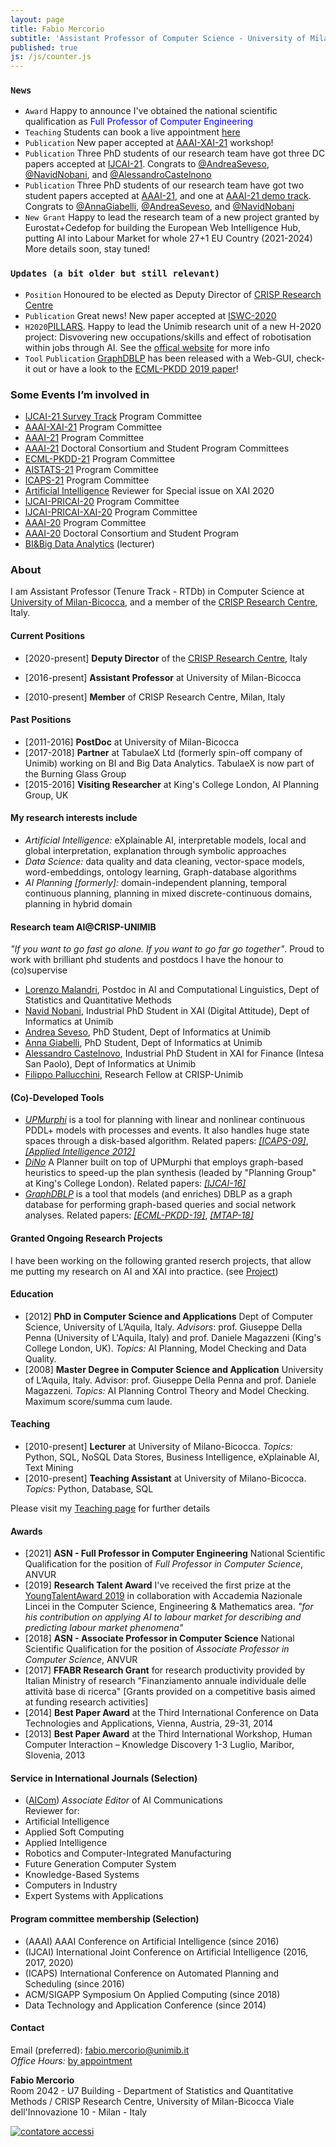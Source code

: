 ```yaml
---
layout: page
title: Fabio Mercorio
subtitle: 'Assistant Professor of Computer Science - University of Milano-Bicocca, Italy'
published: true
js: /js/counter.js
---
```

### ``News``
- ``Award`` Happy to announce I've obtained the national scientific qualification as <span style="color:blue">Full Professor of Computer Engineering</span> 
- ``Teaching`` Students can book a live appointment [here](https://calendly.com/fabio-mercorio/ricevimento-studenti)
- ``Publication`` New paper accepted at [AAAI-XAI-21](https://sites.google.com/view/xaiworkshop/topic) workshop!
- ``Publication`` Three PhD students of our research team have got three DC papers accepted at [IJCAI-21](https://ijcai-21.org/call-for-doctoral-consortium/). Congrats to [@AndreaSeveso](https://www.unimib.it/andrea-seveso), [@NavidNobani](https://www.unimib.it/navid-nobani), and [@AlessandroCastelnono](https://www.unimib.it/alessandro-castelnovo)
- ``Publication`` Three PhD students of our research team have got two student papers accepted at [AAAI-21](https://aaai.org/Conferences/AAAI-21/student-abstract-call/), and one at [AAAI-21 demo track](https://aaai.org/Conferences/AAAI-21/aaai21demoscall/). Congrats to [@AnnaGiabelli](https://www.unimib.it/anna-giabelli), [@AndreaSeveso](https://www.unimib.it/andrea-seveso), and [@NavidNobani](https://www.unimib.it/navid-nobani)
- ``New Grant`` Happy to lead the research team of a new project granted by Eurostat+Cedefop for building the European Web Intelligence Hub, putting AI into Labour Market for whole 27+1 EU Country (2021-2024) More details soon, stay tuned! 

### ``Updates (a bit older but still relevant)``
- ``Position`` Honoured to be elected as Deputy Director of [CRISP Research Centre](https://www.crisp-org.it/)
- ``Publication`` Great news! New paper accepted at [ISWC-2020](https://link.springer.com/chapter/10.1007%2F978-3-030-62466-8_35)
- ``H2020``[PILLARS](https://www.h2020-pillars.eu/project/work_packages). Happy to lead the Unimib research unit of a new H-2020 project: Disvovering new occupations/skills and effect of robotisation within jobs through AI. See the [offical website](https://www.h2020-pillars.eu/) for more info
- ``Tool`` ``Publication`` [GraphDBLP](https://github.com/fabiomercorio/GraphDBLP) has been released with a Web-GUI, check-it out or have a look to the [ECML-PKDD 2019 paper](https://link.springer.com/chapter/10.1007/978-3-030-46133-1_46)!


### Some Events I’m involved in
- [IJCAI-21 Survey Track](https://ijcai-21.org/call-for-survey-track-papers/) Program Committee
- [AAAI-XAI-21](https://sites.google.com/view/xaiworkshop/topic) Program Committee 
- [AAAI-21](https://aaai.org/Conferences/AAAI-21/) Program Committee
- [AAAI-21](https://aaai.org/Conferences/AAAI-21/) Doctoral Consortium and Student Program Committees
- [ECML-PKDD-21](https://2021.ecmlpkdd.org/) Program Committee
- [AISTATS-21](http://aistats.org/) Program Committee
- [ICAPS-21](https://icaps21.icaps-conference.org/) Program Committee
- [Artificial Intelligence](https://www.journals.elsevier.com/artificial-intelligence) Reviewer for Special issue on XAI 2020
- [IJCAI-PRICAI-20](https://ijcai20.org/) Program Committee
- [IJCAI-PRICAI-XAI-20](https://sites.google.com/view/xai2020/home) Program Committee
- [AAAI-20](https://aaai.org/Conferences/AAAI-20/) Program Committee
- [AAAI-20](https://aaai.org/Conferences/AAAI-20/) Doctoral Consortium and Student Program 
- [BI&Big Data Analytics](http://www.bimasterbicocca.it/) (lecturer)

### About
I am Assistant Professor (Tenure Track - RTDb) in Computer Science at [University of Milan-Bicocca](https://www.unimib.it/), and a member of the [CRISP Research Centre](https://www.crisp-org.it/), Italy.

#### Current Positions
+ [2020-present] **Deputy Director** of the [CRISP Research Centre](https://www.crisp-org.it/), Italy
- [2016-present] **Assistant Professor**  at University of Milan-Bicocca
+ [2010-present] **Member** of CRISP Research Centre, Milan, Italy

####  Past Positions
- [2011-2016] **PostDoc** at University of Milan-Bicocca
- [2017-2018] **Partner** at TabulaeX Ltd (formerly spin-off company of Unimib) working on BI and Big Data Analytics. TabulaeX is now part of the Burning Glass Group
- [2015-2016] **Visiting Researcher** at King's College London, AI Planning Group, UK

#### My research interests include
- *Artificial Intelligence:* eXplainable AI, interpretable models, local and global interpretation, explanation through symbolic approaches
- *Data Science:* data quality and data cleaning, vector-space models, word-embeddings, ontology learning, Graph-database algorithms 
- *AI Planning [formerly]:* domain-independent planning, temporal continuous planning, planning in mixed discrete-continuous domains, planning in hybrid domain

#### Research team AI@CRISP-UNIMIB  
_"If you want to go fast go alone. If you want to go far go together"_. Proud to work with brilliant phd students and postdocs I have the honour to (co)supervise
- [Lorenzo Malandri](https://www.linkedin.com/in/lorenzo-malandri-749bb652/), Postdoc in AI and Computational Linguistics, Dept of Statistics and Quantitative Methods
- [Navid Nobani](https://www.linkedin.com/in/navidnobani/), Industrial PhD Student in XAI (Digital Attitude), Dept of Informatics at Unimib 
- [Andrea Seveso](https://www.linkedin.com/in/andreaseveso/), PhD Student, Dept of Informatics at Unimib 
- [Anna Giabelli](https://www.linkedin.com/in/anna-giabelli-42985718b/), PhD Student, Dept of Informatics at Unimib
- [Alessandro Castelnovo](https://www.linkedin.com/in/alessandro-castelnovo-66421399/), Industrial PhD Student in XAI for Finance (Intesa San Paolo), Dept of Informatics at Unimib 
- [Filippo Pallucchini](https://www.linkedin.com/in/filippo-pallucchini-5322b7103/), Research Fellow at CRISP-Unimib 

#### (Co)-Developed Tools
- [*UPMurphi*](https://github.com/fabiomercorio/UPMurphi) is a tool for  planning with linear and nonlinear continuous PDDL+ models with processes and events. It also handles huge state spaces through a disk-based algorithm. Related papers: [*[ICAPS-09]*](https://aaai.org/ocs/index.php/ICAPS/ICAPS09/paper/view/707/1100), [*[Applied Intelligence 2012]*](https://link.springer.com/article/10.1007%2Fs10489-011-0306-z)
- [*DiNo*](https://github.com/KCL-Planning/DiNo) A Planner built on top of UPMurphi that employs graph-based heuristics to speed-up the plan synthesis (leaded by "Planning Group" at King's College London). Related papers: [*[IJCAI-16]*](https://www.ijcai.org/Abstract/16/455)
- [*GraphDBLP*](https://github.com/fabiomercorio/GraphDBLP) is a tool that models (and enriches) DBLP as a graph database for performing graph-based queries and social network analyses. Related papers: [*[ECML-PKDD-19]*](https://link.springer.com/chapter/10.1007/978-3-030-46133-1_46), [*[MTAP-18]*](https://link.springer.com/article/10.1007%2Fs11042-017-5503-2)

#### Granted Ongoing Research Projects
I have been working on the following granted reserch projects, that allow me putting my research on AI and XAI into practice. (see [Project](https://fabiomercorio.github.io/projects/))  

####  Education
- [2012] **PhD in Computer Science and Applications** Dept of Computer Science, University of L’Aquila, Italy. *Advisors*: prof. Giuseppe Della Penna (University of L'Aquila, Italy) and prof. Daniele Magazzeni (King's College London, UK). *Topics:* AI Planning, Model Checking and Data Quality.
- [2008] **Master Degree in Computer Science and Application** University of L’Aquila, Italy. Advisor: prof. Giuseppe Della Penna and prof. Daniele Magazzeni. *Topics:* AI Planning Control Theory and Model Checking. Maximum score/summa cum laude.

#### Teaching
- [2010-present] **Lecturer** at University of Milano-Bicocca. *Topics:* Python, SQL, NoSQL Data Stores, Business Intelligence, eXplainable AI, Text Mining
- [2010-present] **Teaching Assistant** at University of Milano-Bicocca. *Topics:* Python, Database, SQL

Please visit my [Teaching page](https://fabiomercorio.github.io/teaching/) for further details

#### Awards
- [2021]  **ASN - Full Professor in Computer Engineering** National Scientific Qualification for the position of *Full Professor in Computer Science*, ANVUR
- [2019]  **Research Talent Award** I've received the first prize at the [YoungTalentAward 2019](https://www.unimib.it/ricerca/finanziamenti/finanziamenti-ateneo/premio-giovani-talenti) in collaboration with Accademia Nazionale Lincei in the Computer Science, Engineering & Mathematics area. _"for his contribution on applying AI to labour market for describing and predicting labour market phenomena"_
- [2018]  **ASN - Associate Professor in Computer Science** National Scientific Qualification for the position of *Associate Professor in Computer Science*, ANVUR
- [2017]  **FFABR Research Grant** for research productivity provided by Italian Ministry of research "Finanziamento annuale individuale delle attività base di ricerca" [Grants provided on a competitive basis aimed at funding research activities]
- [2014] **Best Paper Award** at the Third International Conference on Data Technologies and Applications, Vienna, Austria, 29-31, 2014
- [2013] **Best Paper Award** at the Third International Workshop, Human Computer Interaction – Knowledge Discovery 1-3 Luglio, Maribor, Slovenia, 2013

#### Service in International Journals (Selection)
- ([AICom](https://www.aicommunications.eu/)) *Associate Editor* of AI Communications   
Reviewer for:
- Artificial Intelligence
- Applied Soft Computing
- Applied Intelligence
- Robotics and Computer-Integrated Manufacturing
- Future Generation Computer System
- Knowledge-Based Systems
- Computers in Industry
- Expert Systems with Applications

#### Program committee membership (Selection)
- (AAAI) AAAI Conference on Artificial Intelligence (since 2016) 
- (IJCAI) International Joint Conference on Artificial Intelligence (2016, 2017, 2020)
- (ICAPS) International Conference on Automated Planning and Scheduling (since 2016)
- ACM/SIGAPP Symposium On Applied Computing (since 2018)
- Data Technology and Application  Conference (since 2014)

#### Contact
Email (preferred): [fabio.mercorio@unimib.it](mailto:fabio.mercorio@unimib.it)  
*Office Hours:* [by appointment](https://www.meetingbird.com/l/mercorio/LiveMercorio)

**Fabio Mercorio**  
Room 2042 - U7 Building - Department of Statistics and Quantitative Methods / CRISP Research Centre, University of Milan-Bicocca
Viale dell'Innovazione 10 - Milan - Italy



<!-- Histats.com  START  (aync)-->
<script type="text/javascript">var _Hasync= _Hasync|| [];
_Hasync.push(['Histats.start', '1,746089,4,0,0,0,00000000']);
_Hasync.push(['Histats.fasi', '1']);
_Hasync.push(['Histats.track_hits', '']);
(function() {
var hs = document.createElement('script'); hs.type = 'text/javascript'; hs.async = true;
hs.src = ('//s10.histats.com/js15_as.js');
(document.getElementsByTagName('head')[0] || document.getElementsByTagName('body')[0]).appendChild(hs);
})();</script>
<noscript><a href="/" target="_blank"><img  src="//sstatic1.histats.com/0.gif?746089&101" alt="contatore accessi" border="0"></a></noscript>
<!-- Histats.com  END  -->

